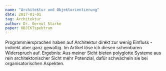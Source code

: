 ```yaml
---
name: "Architektur und Objektorientierung"
date: 2017-01-01
tag: Architektur
author: Dr. Gernot Starke
paper: OBJEKTspektrum
---
```

Programmiersprachen haben auf Architektur direkt zur wenig Einfluss - indirekt aber ganz gewaltig.
Im Artikel löse ich diesen scheinbaren Widerspruch auf. Ergebnis: Aus meiner Sicht bieten
polyglotte Systeme aus rein architektonischer Sicht mehr Potenzial, dafür schwächeln sie bei organisatorischen
Aspekten.
